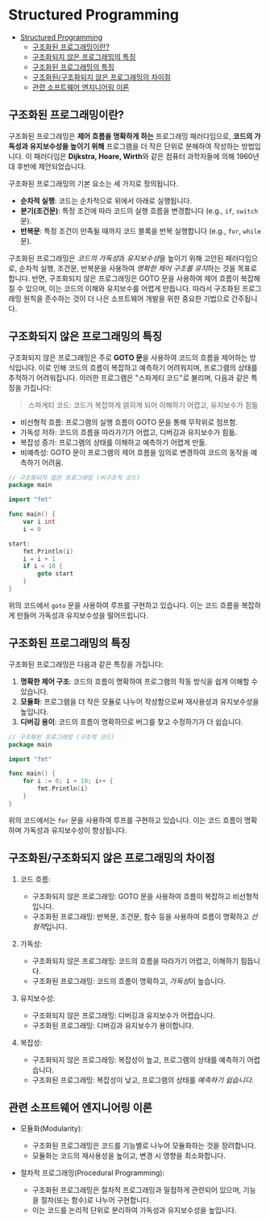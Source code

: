 # Structured Programming

- [Structured Programming](#structured-programming)
    - [구조화된 프로그래밍이란?](#구조화된-프로그래밍이란)
    - [구조화되지 않은 프로그래밍의 특징](#구조화되지-않은-프로그래밍의-특징)
    - [구조화된 프로그래밍의 특징](#구조화된-프로그래밍의-특징)
    - [구조화된/구조화되지 않은 프로그래밍의 차이점](#구조화된구조화되지-않은-프로그래밍의-차이점)
    - [관련 소프트웨어 엔지니어링 이론](#관련-소프트웨어-엔지니어링-이론)

## 구조화된 프로그래밍이란?

구조화된 프로그래밍은 **제어 흐름을 명확하게 하는** 프로그래밍 패러다임으로, **코드의 가독성과 유지보수성을 높이기 위해** 프로그램을 더 작은 단위로 분해하여 작성하는 방법입니다.
이 패러다임은 **Dijkstra, Hoare, Wirth**와 같은 컴퓨터 과학자들에 의해 1960년대 후반에 제안되었습니다.

구조화된 프로그래밍의 기본 요소는 세 가지로 정의됩니다.
- **순차적 실행**: 코드는 순차적으로 위에서 아래로 실행됩니다.
- **분기(조건문)**: 특정 조건에 따라 코드의 실행 흐름을 변경합니다 (e.g., `if`, `switch` 문).
- **반복문**: 특정 조건이 만족될 때까지 코드 블록을 반복 실행합니다 (e.g., `for`, `while` 문).

구조화된 프로그래밍은 *코드의 가독성*과 *유지보수성*을 높이기 위해 고안된 패러다임으로, 순차적 실행, 조건문, 반복문을 사용하여 *명확한 제어 구조를 유지*하는 것을 목표로 합니다.
반면, 구조화되지 않은 프로그래밍은 GOTO 문을 사용하여 제어 흐름이 복잡해질 수 있으며, 이는 코드의 이해와 유지보수를 어렵게 만듭니다.
따라서 구조화된 프로그래밍 원칙을 준수하는 것이 더 나은 소프트웨어 개발을 위한 중요한 기법으로 간주됩니다.

## 구조화되지 않은 프로그래밍의 특징

구조화되지 않은 프로그래밍은 주로 **GOTO 문**을 사용하여 코드의 흐름을 제어하는 방식입니다.
이로 인해 코드의 흐름이 복잡하고 예측하기 어려워지며, 프로그램의 상태를 추적하기 어려워집니다.
이러한 프로그램은 "스파게티 코드"로 불리며, 다음과 같은 특징을 가집니다:

> 스파게티 코드: 코드가 복잡하게 얽히게 되어 이해하기 어렵고, 유지보수가 힘듦

- 비선형적 흐름: 프로그램의 실행 흐름이 GOTO 문을 통해 무작위로 점프함.
- 가독성 저하: 코드의 흐름을 따라가기가 어렵고, 디버깅과 유지보수가 힘듦.
- 복잡성 증가: 프로그램의 상태를 이해하고 예측하기 어렵게 만듦.
- 비예측성: GOTO 문이 프로그램의 제어 흐름을 임의로 변경하여 코드의 동작을 예측하기 어려움.

```go
// 구조화되지 않은 프로그래밍 (비구조적 코드)
package main

import "fmt"

func main() {
    var i int
    i = 0

start:
    fmt.Println(i)
    i = i + 1
    if i < 10 {
        goto start
    }
}
```

위의 코드에서 `goto` 문을 사용하여 루프를 구현하고 있습니다.
이는 코드 흐름을 복잡하게 만들어 가독성과 유지보수성을 떨어뜨립니다.

## 구조화된 프로그래밍의 특징

구조화된 프로그래밍은 다음과 같은 특징을 가집니다:

1. **명확한 제어 구조**: 코드의 흐름이 명확하여 프로그램의 작동 방식을 쉽게 이해할 수 있습니다.
2. **모듈화**: 프로그램을 더 작은 모듈로 나누어 작성함으로써 재사용성과 유지보수성을 높입니다.
3. **디버깅 용이**: 코드의 흐름이 명확하므로 버그를 찾고 수정하기가 더 쉽습니다.

```go
// 구조화된 프로그래밍 (구조적 코드)
package main

import "fmt"

func main() {
    for i := 0; i < 10; i++ {
        fmt.Println(i)
    }
}
```

위의 코드에서는 `for` 문을 사용하여 루프를 구현하고 있습니다.
이는 코드 흐름이 명확하며 가독성과 유지보수성이 향상됩니다.

## 구조화된/구조화되지 않은 프로그래밍의 차이점

1. 코드 흐름:
    - 구조화되지 않은 프로그래밍: GOTO 문을 사용하여 흐름이 복잡하고 비선형적입니다.
    - 구조화된 프로그래밍: 반복문, 조건문, 함수 등을 사용하여 흐름이 명확하고 *선형적*입니다.

2. 가독성:
    - 구조화되지 않은 프로그래밍: 코드의 흐름을 따라가기 어렵고, 이해하기 힘듭니다.
    - 구조화된 프로그래밍: 코드의 흐름이 명확하고, *가독성*이 높습니다.

3. 유지보수성:
    - 구조화되지 않은 프로그래밍: 디버깅과 유지보수가 어렵습니다.
    - 구조화된 프로그래밍: 디버깅과 유지보수가 용이합니다.

4. 복잡성:
    - 구조화되지 않은 프로그래밍: 복잡성이 높고, 프로그램의 상태를 예측하기 어렵습니다.
    - 구조화된 프로그래밍: 복잡성이 낮고, 프로그램의 상태를 *예측하기 쉽습니다*.

## 관련 소프트웨어 엔지니어링 이론

- 모듈화(Modularity):
    - 구조화된 프로그래밍은 코드를 기능별로 나누어 모듈화하는 것을 장려합니다.
    - 모듈화는 코드의 재사용성을 높이고, 변경 시 영향을 최소화합니다.

- 절차적 프로그래밍(Procedural Programming):
    - 구조화된 프로그래밍은 절차적 프로그래밍과 밀접하게 관련되어 있으며, 기능을 절차(또는 함수)로 나누어 구현합니다.
    - 이는 코드를 논리적 단위로 분리하여 가독성과 유지보수성을 높입니다.

